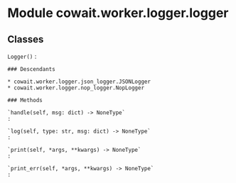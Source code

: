 Module cowait.worker.logger.logger
==================================

Classes
-------

`Logger()`
:   

    ### Descendants

    * cowait.worker.logger.json_logger.JSONLogger
    * cowait.worker.logger.nop_logger.NopLogger

    ### Methods

    `handle(self, msg: dict) ‑> NoneType`
    :

    `log(self, type: str, msg: dict) ‑> NoneType`
    :

    `print(self, *args, **kwargs) ‑> NoneType`
    :

    `print_err(self, *args, **kwargs) ‑> NoneType`
    :